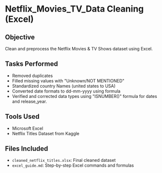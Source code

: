 # Netflix_Movies_TV_Data Cleaning (Excel)

## Objective
Clean and preprocess the Netflix Movies & TV Shows dataset using Excel.

## Tasks Performed
- Removed duplicates
- Filled missing values with "Unknown/NOT MENTIONED"
- Standardized country Names (united states to USA)
- Converted date formats to dd-mm-yyyy using formula
- Verified and corrected data types using "ISNUMBER()" formula for dates and release_year.

## Tools Used
- Microsoft Excel
- Netflix Titles Dataset from Kaggle

## Files Included
- `cleaned_netflix_titles.xlsx`: Final cleaned dataset
- `excel_guide.md`: Step-by-step Excel commands and formulas
